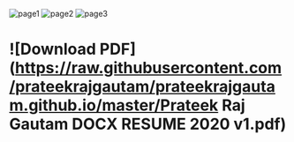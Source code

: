 ![page1](https://raw.githubusercontent.com/prateekrajgautam/prateekrajgautam.github.io/master/1.png)
![page2](https://raw.githubusercontent.com/prateekrajgautam/prateekrajgautam.github.io/master/2.png)
![page3](https://raw.githubusercontent.com/prateekrajgautam/prateekrajgautam.github.io/master/3.png)


# ![Download PDF](https://raw.githubusercontent.com/prateekrajgautam/prateekrajgautam.github.io/master/Prateek Raj Gautam DOCX RESUME 2020 v1.pdf)